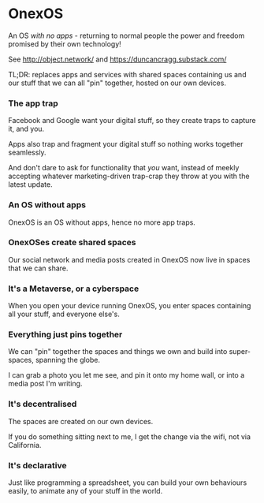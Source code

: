 
# OnexOS

An OS _with no apps_ - returning to normal people the power and freedom promised by their own technology!

See http://object.network/ and https://duncancragg.substack.com/

TL;DR: replaces apps and services with shared spaces containing us and our stuff that we can all "pin" together, hosted on our own devices.

### The app trap

Facebook and Google want your digital stuff, so they create traps to capture it, and you.

Apps also trap and fragment your digital stuff so nothing works together seamlessly.

And don't dare to ask for functionality that _you_ want, instead of meekly accepting whatever marketing-driven trap-crap they throw at you with the latest update.

### An OS without apps

OnexOS is an OS without apps, hence no more app traps.

### OnexOSes create shared spaces

Our social network and media posts created in OnexOS now live in spaces that we can share.

### It's a Metaverse, or a cyberspace

When you open your device running OnexOS, you enter spaces containing all your stuff, and everyone else's.

### Everything just pins together

We can "pin" together the spaces and things we own and build into super-spaces, spanning the globe.

I can grab a photo you let me see, and pin it onto my home wall, or into a media post I'm writing.

### It's decentralised

The spaces are created on our own devices.

If you do something sitting next to me, I get the change via the wifi, not via California.

### It's declarative

Just like programming a spreadsheet, you can build your own behaviours easily, to animate any of your stuff in the world.

 

